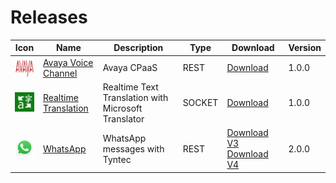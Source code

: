 # Releases

| Icon  | Name  | Description | Type | Download  | Version  |
|---|---|---|---|---|--|
| <img src="./endpoint/avayaVoiceChannel/icon.png" width="40"></img> |  [Avaya Voice Channel](./endpoint/avayaVoiceChannel/) |  Avaya CPaaS | REST | [Download](https://github.com/Cognigy/TransformersSamples/releases/download/avayavoicechannel100/transformer.ts) |  1.0.0 |
| <img src="./endpoint/realtimeTranslationTransformer/docs/translator.png" width="40"></img> |  [Realtime Translation](./endpoint/realtimeTranslationTransformer/) |  Realtime Text Translation with Microsoft Translator | SOCKET | [Download](https://github.com/Cognigy/TransformersSamples/releases/download/realtimeTranslation100/transformer.ts) |  1.0.0 |
| <img src="./endpoint/tyntecWhatsAppTransformer/docs/whatsapp.svg" width="40"></img> |  [WhatsApp](./endpoint/tyntecWhatsAppTransformer/) |  WhatsApp messages with Tyntec | REST | [Download V3](https://github.com/Cognigy/TransformersSamples/releases/download/tyntecWhatsApp200/transformer-v3.ts) [Download V4](https://github.com/Cognigy/TransformersSamples/releases/download/tyntecWhatsApp200/transformer-v4.ts) |  2.0.0 |